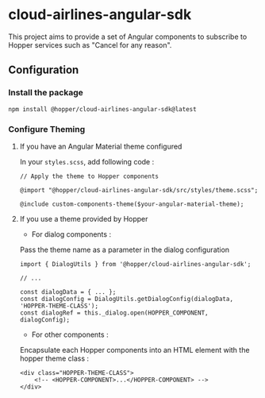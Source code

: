# cloud-airlines-angular-sdk

This project aims to provide a set of Angular components to subscribe to Hopper services such as "Cancel for any reason".

## Configuration

### Install the package

```
npm install @hopper/cloud-airlines-angular-sdk@latest
```

### Configure Theming

1. If you have an Angular Material theme configured

    In your `styles.scss`, add following code :

    ```
    // Apply the theme to Hopper components 

    @import "@hopper/cloud-airlines-angular-sdk/src/styles/theme.scss";

    @include custom-components-theme($your-angular-material-theme);
    ```

2. If you use a theme provided by Hopper

    - For dialog components :

    Pass the theme name as a parameter in the dialog configuration

    ```
    import { DialogUtils } from '@hopper/cloud-airlines-angular-sdk';

    // ...

    const dialogData = { ... };
    const dialogConfig = DialogUtils.getDialogConfig(dialogData, 'HOPPER-THEME-CLASS');
    const dialogRef = this._dialog.open(HOPPER_COMPONENT, dialogConfig);
    ```
    - For other components :

    Encapsulate each Hopper components into an HTML element with the hopper theme class :

    ```
    <div class="HOPPER-THEME-CLASS">
        <!-- <HOPPER-COMPONENT>...</HOPPER-COMPONENT> -->
    </div>
    ```
